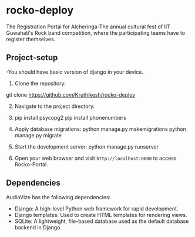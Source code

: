 # rocko-deploy
The Registration Portal for Alcheringa-The annual cultural fest of IIT Guwahati's Rock band competition,
 where the participating teams have to register themselves.
## Project-setup
-You should have basic version of django in your device.
1. Clone the repository:

git clone https://github.com/Kruthikesh/rocko-deploy

2. Navigate to the project directory.

3. pip install psycopg2
   pip install phonenumbers

4. Apply database migrations:
python manage.py makemigrations
python manage.py migrate

5. Start the development server:
python manage.py runserver

6. Open your web browser and visit `http://localhost:8000` to access Rocko-Portal.

## Dependencies

AudioVize has the following dependencies:

- Django: A high-level Python web framework for rapid development.
- Django templates: Used to create HTML templates for rendering views.
- SQLite: A lightweight, file-based database used as the default database backend in Django.


